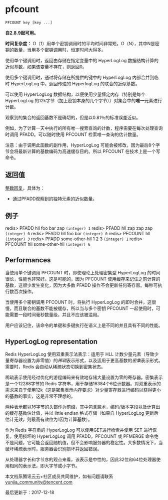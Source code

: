 # pfcount

```javascript
PFCOUNT key [key ...]
```

**自2.8.9起可用。**

**时间复杂度：** O（1）用单个密钥调用时的平均时间非常短。O（N），其中N是密钥的数量，当用多个密钥调用时，恒定时间大得多。

使用单个键调用时，返回由存储在指定变量中的 HyperLogLog 数据结构计算的近似基数，如果该变量不存在，则返回0。

使用多个键调用时，通过将存储在所提供的键中的 HyperLogLog 内部合并到临时 HyperLogLog 中，返回传递的 HyperlogLog 的联合的近似基数。

可以使用 HyperLogLog 数据结构，以便使用少量恒定内存（特别是每个 HyperLogLog 的12k字节（加上密钥本身的几个字节））对集合中的**唯一**元素进行计数。

观察到的集合的返回基数不是确切的，但是以0.81％的标准误差近似。

例如，为了计算一天中执行的所有唯一搜索查询的计数，程序需要在每次处理查询时调用 PFADD。可以随时使用 PFCOUNT 检索唯一查询的估计数量。

注意：由于调用此函数的副作用，HyperLogLog 可能会被修改，因为最后8个字节会将最新计算的基数编码为高速缓存目的。所以 PFCOUNT 在技术上是一个写命令。

## 返回值

[整数回复](https://redis.io/topics/protocol#integer-reply)，具体为：

- 通过PFADD观察到的独特元素的近似数量。

## 例子

redis> PFADD hll foo bar zap `(integer) 1` redis> PFADD hll zap zap zap `(integer) 0` redis> PFADD hll foo bar `(integer) 0` redis> PFCOUNT hll `(integer) 3` redis> PFADD some-other-hll 1 2 3 `(integer) 1` redis> PFCOUNT hll some-other-hll `(integer) 6`

## Performances

当使用单个键调用 PFCOUNT 时，即使理论上处理密集型 HyperLogLog 的时间很长，性能也非常好。这是可能的，因为 PFCOUNT 使用缓存来记住之前计算的基数，这很少发生变化，因为大多数 PFADD 操作不会更新任何寄存器。每秒可执行数百次操作。

当使用多个密钥调用 PFCOUNT 时，将执行 HyperLogLog 的即时合并，这很慢，而且联合的基数不能被缓存，所以当与多个密钥 PFCOUNT 一起使用时，可能需要一段时间毫秒数量级，并且不应该被滥用。

用户应该记住，该命令的单键和多键执行在语义上是不同的并且具有不同的性能。

## HyperLogLog representation

Redis HyperLogLog 使用双重表示法表示：适用于 HLL 计数少量元素（导致少量寄存器设置为非零值）的*稀疏*表示形式，以及适用于更高基数的*密集*表示形式。需要时，Redis 会自动从稀疏状态切换到密集状态。

稀疏表示使用经过优化的游程编码来有效地存储大量设置为零的寄存器。密集表示是一个12288字节的 Redis 字符串，用于存储16384个6位计数器。对双重表示的需求来自于使用12k（这是密集表示内存要求）对少量寄存器进行编码以获得更小的基数的事实，这是非常不理想的。

两种表示都以16字节的头部作为前缀，其中包含魔术，编码/版本字段以及计算出的缓存基数估计值，并以 little endian 格式存储（如果自 HyperLogLog 更新后估计无效，则最高有效位为1因为计算基数）。

作为 Redis 字符串的 HyperLogLog 可以使用GET进行检索并使用 SET 进行恢复。使用损坏的 HyperLogLog 调用 PFADD，PFCOUNT 或 PFMERGE 命令绝不是问题，它可能会返回随机值，但不会影响服务器的稳定性。大多数情况下，当破坏稀疏表示时，服务器会识别损坏并返回错误。

从处理器字长和字节序的观点来看，该表示是中性的，因此32位和64位处理器使用相同的表示法，即大字节或小字节。

本文档系腾讯云云+社区成员共同维护，如有问题请联系 yunjia_community@tencent.com

最后更新于：2017-12-18